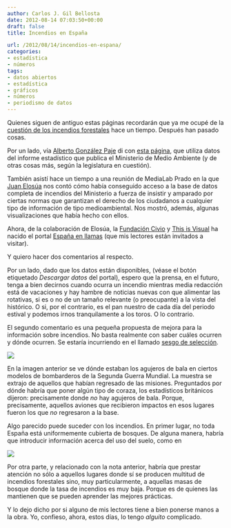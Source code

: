 ```yaml
---
author: Carlos J. Gil Bellosta
date: 2012-08-14 07:03:50+00:00
draft: false
title: Incendios en España

url: /2012/08/14/incendios-en-espana/
categories:
- estadística
- números
tags:
- datos abiertos
- estadística
- gráficos
- números
- periodismo de datos
---
```


Quienes siguen de antiguo estas páginas recordarán que ya me ocupé de la [cuestión de los incendios forestales](http://www.datanalytics.com/blog/2011/12/12/estadisticas-de-incendios-forestales-en-espana/) hace un tiempo. Después han pasado cosas.

Por un lado, vía [Alberto González Paje](http://www.ekonlab.com/) di con [esta página](http://www.ekonlab.com/?p=352), que utiliza datos del informe estadístico que publica el Ministerio de Medio Ambiente (y de otras cosas más, según la legislatura en cuestión).

También asistí hace un tiempo a una reunión de MediaLab Prado en la que [Juan Elosúa](http://www.linkedin.com/pub/juan-elosua/b/274/689) nos contó cómo había conseguido acceso a la base de datos completa de incendios del Ministerio a fuerza de insistir y amparado por ciertas normas que garantizan el derecho de los ciudadanos a cualquier tipo de información de tipo medioambiental. Nos mostró, además, algunas visualizaciones que había hecho con ellos.

Ahora, de la colaboración de Elosúa, la [Fundación Civio](http://www.civio.es/) y [This is Visual](http://thisisvisual.info/) ha nacido el portal [España en llamas](http://www.espanaenllamas.es/) (que mis lectores están invitados a visitar).

Y quiero hacer dos comentarios al respecto.

Por un lado, dado que los datos están disponibles, (véase el botón etiquetado _Descargar datos_ del portal), espero que la prensa, en el futuro, tenga a bien decirnos cuando ocurra un incendio mientras media redacción está de vacaciones y hay hambre de noticias nuevas con que alimentar las rotativas, si es o no de un tamaño relevante (o preocupante) a la vista del histórico. O si, por el contrario, es el pan nuestro de cada día del periodo estival y podemos irnos tranquilamente a los toros. O lo contrario.

El segundo comentario es una pequeña propuesta de mejora para la información sobre incendios. No basta realmente con saber cuáles ocurren y dónde ocurren. Se estaría incurriendo en el llamado [sesgo de selección](http://tywkiwdbi.blogspot.com.es/2011/09/importance-of-selection-bias-in.html).

[![](/wp-uploads/2012/08/plane-bullet-holes.jpg)
](/wp-uploads/2012/08/plane-bullet-holes.jpg)

En la imagen anterior se ve dónde estaban los agujeros de bala en ciertos modelos de bombarderos de la Segunda Guerra Mundial. La muestra se extrajo de aquellos que habían regresado de las misiones. Preguntados por dónde habría que poner algún tipo de coraza, los estadísticos británicos dijeron: precisamente donde _no_ hay agujeros de bala. Porque, precisamente, aquellos aviones que recibieron impactos en esos lugares fueron los que _no_ regresaron a la base.

Algo parecido puede suceder con los incendios. En primer lugar, no toda España está uniformemente cubierta de bosques. De alguna manera, habría que introducir información acerca del uso del suelo, como en

[![](/wp-uploads/2012/08/uso_suelo_espana.png)
](/wp-uploads/2012/08/uso_suelo_espana.png)

Por otra parte, y relacionado con la nota anterior, habría que prestar atención no sólo a aquellos lugares donde sí se producen multitud de incendios forestales sino, muy particularmente, a aquellas masas de bosque donde la tasa de incendios es muy baja. Porque es de quienes las mantienen que se pueden aprender las mejores prácticas.

Y lo dejo dicho por si alguno de mis lectores tiene a bien ponerse manos a la obra. Yo, confieso, ahora, estos días, lo tengo _alguito_ complicado.
